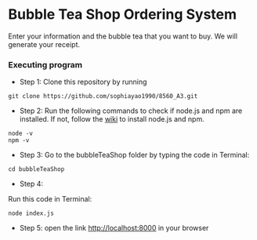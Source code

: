 # Bubble Tea Shop Ordering System

Enter your information and the bubble tea that you want to buy. We will generate your receipt. 


### Executing program
* Step 1: Clone this repository by running
```
git clone https://github.com/sophiayao1990/8560_A3.git
```

* Step 2: Run the following commands to check if node.js and npm are installed. If not, follow the [wiki](https://github.com/sophiayao1990/8560_A3/wiki/How-to-install-node.js-and-npm) to install node.js and npm. 

```
node -v
npm -v
```

* Step 3: 
Go to the bubbleTeaShop folder by typing the code in Terminal:
```
cd bubbleTeaShop
```

* Step 4: 

Run this code in Terminal:
```
node index.js
```

* Step 5: 
open the link [http://localhost:8000](http://localhost:8000) in your browser
